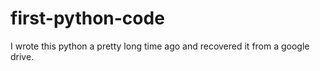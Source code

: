 # first-python-code
I wrote this python a pretty long time ago and recovered it from a google drive.
